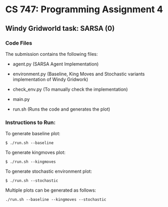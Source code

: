 # CS 747: Programming Assignment 4

## Windy Gridworld task: SARSA (0)

### Code Files

The submission contains the following files:

- agent.py (SARSA Agent Implementation)
- environment.py (Baseline, King Moves and Stochastic variants implementation of Windy Gridwork)
- check_env.py (To manually check the implementation)
- main.py 

- run.sh (Runs the code and generates the plot)

### Instructions to Run:

To generate baseline plot:

`$ ./run.sh --baseline`

To generate kingmoves plot:

`$ ./run.sh --kingmoves`

To generate stochastic environment plot:

`$ ./run.sh --stochastic`

Multiple plots can be generated as follows:

`./run.sh --baseline --kingmoves --stochastic`   


